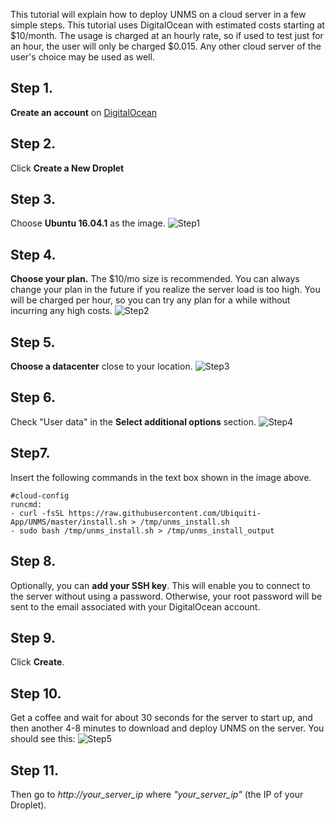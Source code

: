 This tutorial will explain how to deploy UNMS on a cloud server in a few simple steps. This tutorial uses DigitalOcean with estimated costs starting at $10/month. The usage is charged at an hourly rate, so if used to test just for an hour, the user will only be charged $0.015. Any other cloud server of the user's choice may be used as well.

## Step 1.
**Create an account** on [DigitalOcean](https://www.digitalocean.com/)
## Step 2.
Click **Create a New Droplet**
## Step 3.
Choose **Ubuntu 16.04.1** as the image.
![Step1](https://github.com/Ubiquiti-App/UNMS/blob/master/doc/DigitalOcean/step1.png)
## Step 4.
**Choose your plan.** The $10/mo size is recommended. You can always change your plan in the future if you realize the server load is too high. You will be charged per hour, so you can try any plan for a while without incurring any high costs.
![Step2](https://github.com/Ubiquiti-App/UNMS/blob/master/doc/DigitalOcean/step2.png)
## Step 5.
**Choose a datacenter** close to your location.
![Step3](https://github.com/Ubiquiti-App/UNMS/blob/master/doc/DigitalOcean/step3.png)
## Step 6.
Check "User data" in the **Select additional options** section.
![Step4](https://github.com/Ubiquiti-App/UNMS/blob/master/doc/DigitalOcean/step4.png)
## Step7.
Insert the following commands in the text box shown in the image above.
```
#cloud-config
runcmd:
- curl -fsSL https://raw.githubusercontent.com/Ubiquiti-App/UNMS/master/install.sh > /tmp/unms_install.sh
- sudo bash /tmp/unms_install.sh > /tmp/unms_install_output
```    
## Step 8.
Optionally, you can **add your SSH key**. This will enable you to connect to the server without using a password. Otherwise, your root password will be sent to the email associated with your DigitalOcean account.
## Step 9.
Click **Create**. 
## Step 10.
Get a coffee and wait for about 30 seconds for the server to start up, and then another 4-8 minutes to download and deploy UNMS on the server. You should see this:
![Step5](https://github.com/Ubiquiti-App/UNMS/blob/master/doc/DigitalOcean/step5.png)
## Step 11.
Then go to _http://your_server_ip_ where _"your_server_ip"_ (the IP of your Droplet).